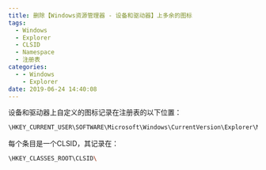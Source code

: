 ```yaml
---
title: 删除【Windows资源管理器 - 设备和驱动器】上多余的图标
tags:
  - Windows
  - Explorer
  - CLSID
  - Namespace
  - 注册表
categories:
  - - Windows
    - Explorer
date: 2019-06-24 14:40:08
---
```



设备和驱动器上自定义的图标记录在注册表的以下位置：

```bash
\HKEY_CURRENT_USER\SOFTWARE\Microsoft\Windows\CurrentVersion\Explorer\MyComputer\NameSpace
```

每个条目是一个CLSID，其记录在：

```bash
\HKEY_CLASSES_ROOT\CLSID\
```

